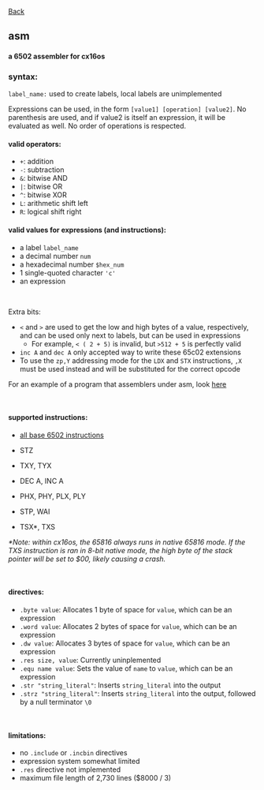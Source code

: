[Back](./)

## asm

#### a 6502 assembler for cx16os

### syntax:

`label_name:` used to create labels, local labels are unimplemented

Expressions can be used, in the form `[value1] [operation] [value2]`. No parenthesis are used, and if value2 is itself an expression, it will be evaluated as well. No order of operations is respected.

#### valid operators:
  - `+`: addition
  - `-`: subtraction
  - `&`: bitwise AND
  - `|`: bitwise OR
  - `^`: bitwise XOR
  - `L`: arithmetic shift left
  - `R`: logical shift right

#### valid values for expressions (and instructions):
  - a label `label_name`
  - a decimal number `num`
  - a hexadecimal number `$hex_num`
  - 1 single-quoted character `'c'`
  - an expression

<br />

Extra bits:

- `<` and `>` are used to get the low and high bytes of a value, respectively, and can be used only next to labels, but can be used in expressions
  - For example, `< ( 2 + 5)` is invalid, but `>512 + 5` is perfectly valid
- `inc A` and `dec A` only accepted way to write these 65c02 extensions
- To use the `zp,Y` addressing mode for the `LDX` and `STX` instructions, `,X` must be used instead and will be substituted for the correct opcode

For an example of a program that assemblers under asm, look [here](/src/osfiles/test.asm)

<br />

#### supported instructions:
- [all base 6502 instructions](http://www.6502.org/tutorials/6502opcodes.html)
- STZ
- TXY, TYX
- DEC A, INC A
- PHX, PHY, PLX, PLY
- STP, WAI

- TSX*, TXS

*\*Note: within cx16os, the 65816 always runs in native 65816 mode. If the TXS instruction is ran in 8-bit native mode, the high byte of the stack pointer will be set to $00, likely causing a crash.*

<br />

#### directives:
  - `.byte value`: Allocates 1 byte of space for `value`, which can be an expression
  - `.word value`: Allocates 2 bytes of space for `value`, which can be an expression
  - `.dw value`: Allocates 3 bytes of space for `value`, which can be an expression
  - `.res size, value`: Currently uninplemented
  - `.equ name value`: Sets the value of `name` to `value`, which can be an expression
  - `.str "string_literal"`: Inserts `string_literal` into the output
  - `.strz "string_literal"`: Inserts `string_literal` into the output, followed by a null terminator `\0`

<br />

#### limitations:
- no `.include` or `.incbin` directives
- expression system somewhat limited
- `.res` directive not implemented
- maximum file length of 2,730 lines ($8000 / 3)
